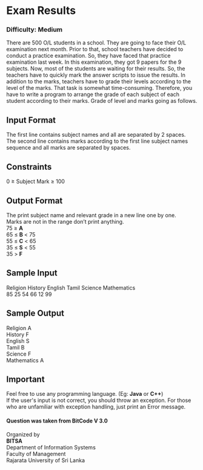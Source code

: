 # Exam Results

### Difficulty: Medium  
  
There are 500 O/L students in a school. They are going to face their O/L examination next month. Prior to that, school teachers have decided to conduct a practice examination. So, they have faced that practice examination last week. In this examination, they got 9 papers for the 9 subjects. Now, most of the students are waiting for their results. So, the teachers have to quickly mark the answer scripts to issue the results. In addition to the marks, teachers have to grade their levels according to the level of the marks. That task is somewhat time-consuming. Therefore, you have to write a program to arrange the grade of each subject of each student according to their marks. Grade of level and marks going as follows. 

## Input Format

The first line contains subject names and all are separated by 2 spaces.  
The second line contains marks according to the first line subject names sequence and all marks are separated by spaces. 

## Constraints
0 ≥ Subject Mark ≥ 100

## Output Format
The print subject name and relevant grade in a new line one by one.  
Marks are not in the range don’t print anything.  
75 ≥ **A**  
65 ≤ **B** < 75  
55 ≤ **C** < 65  
35 ≤ **S** < 55  
35 > **F**  

## Sample Input

Religion  History  English  Tamil  Science  Mathematics  
85 25 54 66 12 99

## Sample Output

Religion A  
History F  
English S  
Tamil B  
Science F  
Mathematics A  

## Important
Feel free to use any programming language. (Eg: **Java** or **C++**)  
If the user's input is not correct, you should throw an exception. For those who are unfamiliar with exception handling, just print an Error message.  

#### Question was taken from BitCode V 3.0
Organized by  
<b>BITSA</b>  
Department of Information Systems  
Faculty of Management  
Rajarata University of Sri Lanka  
